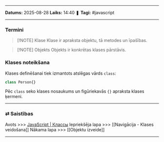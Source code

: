 ___

**Datums:** 2025-08-28
**Laiks:** 14:40
❚ **Tagi:** #javascript 

---
### Termini

> [!NOTE] Klase
> Klase ir apraksta objektu, tā metodes un īpašības.

> [!NOTE] Objekts
> Objekts ir konkrētas klases pārstāvis.

### Klases noteikšana

Klases definēšanai tiek izmantots atslēgas vārds `class`:

```js
class Person{}
```

Pēc `class` seko klases nosaukums un figūriekavās `{}` apraksta klases ķermeni.

---
### ⇄ Saistības

Avots >>> [JavaScript \| Классы](https://metanit.com/web/javascript/4.12.php)
Iepriekšēja lapa >>> [[Navigācija - Klases veidošana]]
Nākama lapa >>> [[Objektu izveide]]

---